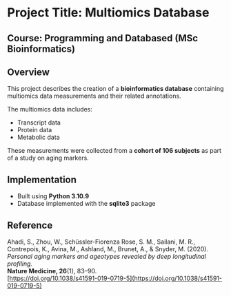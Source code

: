 # Project Title: Multiomics Database
## Course: Programming and Databased (MSc Bioinformatics) 

## Overview
This project describes the creation of a **bioinformatics database** containing multiomics data measurements and their related annotations.  

The multiomics data includes:
- Transcript data  
- Protein data  
- Metabolic data  

These measurements were collected from a **cohort of 106 subjects** as part of a study on aging markers.

## Implementation
- Built using **Python 3.10.9**  
- Database implemented with the **sqlite3** package  

## Reference
Ahadi, S., Zhou, W., Schüssler-Fiorenza Rose, S. M., Sailani, M. R., Contrepois, K., Avina, M., Ashland, M., Brunet, A., & Snyder, M. (2020).  
*Personal aging markers and ageotypes revealed by deep longitudinal profiling.*  
**Nature Medicine, 26**(1), 83–90.  
[https://doi.org/10.1038/s41591-019-0719-5](https://doi.org/10.1038/s41591-019-0719-5)
